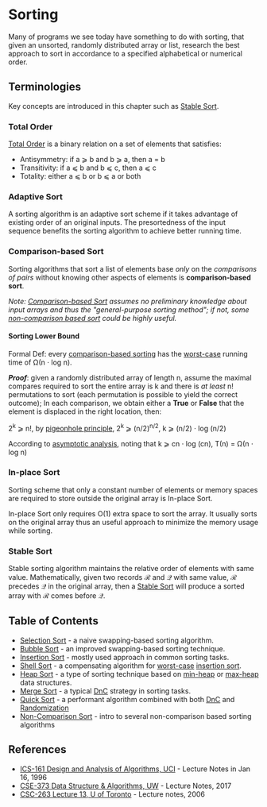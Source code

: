 # Sorting

Many of programs we see today have something to do with sorting, that given an unsorted, randomly distributed array or list, research the best approach to sort in accordance to a specified alphabetical or numerical order.

## Terminologies

Key concepts are introduced in this chapter such as [Stable Sort](#stable-sort).

### Total Order

[Total Order](https://en.wikipedia.org/wiki/Total_order) is a binary relation on a set of elements that satisfies:

* Antisymmetry: if a &ges; b and b &ges; a, then a = b
* Transitivity: if a &les; b and b &les; c, then a &les; c
* Totality: either a &les; b or b &les; a or both

### Adaptive Sort

A sorting algorithm is an adaptive sort scheme if it takes advantage of existing order of an original inputs. The presortedness of the input sequence benefits the sorting algorithm to achieve better running time.

### Comparison-based Sort

Sorting algorithms that sort a list of elements base _only_ on the _comparisons of pairs_ without knowing other aspects of elements is **comparison-based sort**.

_Note: [Comparison-based Sort](#comparison-based-sort) assumes no preliminary knowledge about input arrays and thus the "general-purpose sorting method"; if not, some [non-comparison based sort](non-comparison-sort.md) could be highly useful._

#### Sorting Lower Bound

Formal Def: every [comparison-based sorting](#comparison-based-sort) has the [worst-case](../asymptotic-analysis.md) running time of &Omega;(n &sdot; log n).

_**Proof**_: given a randomly distributed array of length n, assume the maximal compares required to sort the entire array is k and there is _at least_ n! permutations to sort (each permutation is possible to yield the correct outcome); In each comparison, we obtain either a **True** or **False** that the element is displaced in the right location, then:

2<sup>k</sup> &ges; n!, by [pigeonhole principle](https://en.wikipedia.org/wiki/Pigeonhole_principle), 2<sup>k</sup> &ges; (n/2)<sup>n/2</sup>, k &ges; (n/2) &sdot; log (n/2)

According to [asymptotic analysis](../asymptotic-analysis.md), noting that k &ges; cn &sdot; log (cn), &Tau;(n) = &Omega;(n &sdot; log n)

### In-place Sort

Sorting scheme that only a constant number of elements or memory spaces are required to store outside the original array is In-place Sort.

In-place Sort only requires &Omicron;(1) extra space to sort the array. It usually sorts on the original array thus an useful approach to minimize the memory usage while sorting.

### Stable Sort

Stable sorting algorithm maintains the relative order of elements with same value. Mathematically, given two records &Rscr; and &Qscr; with same value, &Rscr; precedes &Qscr; in the original array, then a [Stable Sort](#stable-sort) will produce a sorted array with &Rscr; comes before &Qscr;.

## Table of Contents

* [Selection Sort](selection-sort.md) - a naive swapping-based sorting algorithm.
* [Bubble Sort](bubble-sort.md) - an improved swapping-based sorting technique.
* [Insertion Sort][insertion-sort] - mostly used approach in common sorting tasks.
* [Shell Sort](shell-sort.md) - a compensating algorithm for [worst-case](../asymptotic-analysis.md) [insertion sort][insertion-sort].
* [Heap Sort](heap-sort.md) - a type of sorting technique based on [min-heap](../tree/heap.md) or [max-heap](../tree/heap.md) data structures.
* [Merge Sort](merge-sort.md) - a typical [DnC][DnC] strategy in sorting tasks.
* [Quick Sort](quick-sort.md) - a performant algorithm combined with both [DnC][DnC] and [Randomization](../randomization/overview.md)
* [Non-Comparison Sort](non-comparison-sort.md) - intro to several non-comparison based sorting algorithms

[DnC]: ../divide-and-conquer/overview.md
[insertion-sort]: insertion-sort.md

## References

* [ICS-161 Design and Analysis of Algorithms, UCI](https://www.ics.uci.edu/~eppstein/161/960116.html) - Lecture Notes in Jan 16, 1996
* [CSE-373 Data Structure & Algorithms, UW](https://courses.cs.washington.edu/courses/cse373/17wi/lectures/sorting.pptx) - Lecture Notes, 2017
* [CSC-263 Lecture 13, U of Toronto](http://www.cs.toronto.edu/~tfowler/csc263/Lecture13.pdf) - Lecture notes, 2006

